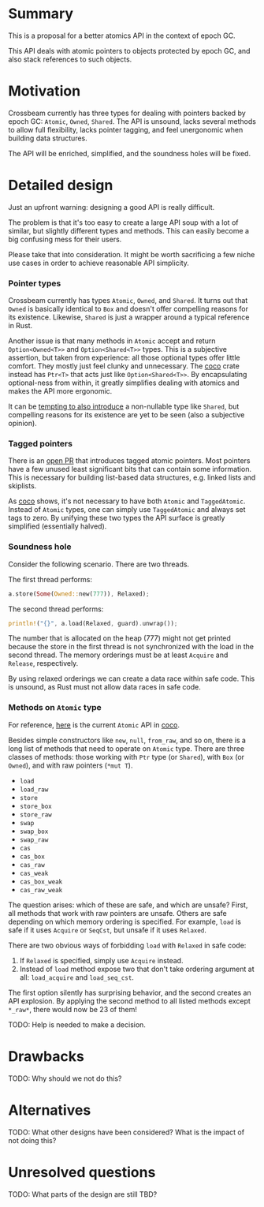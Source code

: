 # Summary

This is a proposal for a better atomics API in the context of epoch GC.

This API deals with atomic pointers to objects protected by epoch GC,
and also stack references to such objects.

# Motivation

Crossbeam currently has three types for dealing with pointers backed
by epoch GC: `Atomic`, `Owned`, `Shared`. The API is unsound, lacks
several methods to allow full flexibility, lacks pointer tagging, and
feel unergonomic when building data structures.

The API will be enriched, simplified, and the soundness holes will be
fixed.

# Detailed design

Just an upfront warning: designing a good API is really difficult.

The problem is that it's too easy to create a large API soup with a lot
of similar, but slightly different types and methods. This can easily
become a big confusing mess for their users.

Please take that into consideration. It might be worth sacrificing a few niche
use cases in order to achieve reasonable API simplicity.

### Pointer types

Crossbeam currently has types `Atomic`, `Owned`, and `Shared`. It turns out
that `Owned` is basically identical to `Box` and doesn't offer compelling
reasons for its existence. Likewise, `Shared` is just a wrapper around a
typical reference in Rust.

Another issue is that many methods in `Atomic` accept and return `Option<Owned<T>>`
and `Option<Shared<T>>` types. This is a subjective assertion, but taken from
experience: all those optional types offer little comfort. They mostly just 
feel clunky and unnecessary. The [coco][coco] crate instead has `Ptr<T>` that
acts just like `Option<Shared<T>>`. By encapsulating optional-ness from within,
it greatly simplifies dealing with atomics and makes the API more ergonomic.

It can be [tempting to also introduce](https://github.com/stjepang/coco/pull/1)
a non-nullable type like `Shared`, but
compelling reasons for its existence are yet to be seen (also a subjective opinion).

### Tagged pointers

There is an [open PR](https://github.com/crossbeam-rs/crossbeam/pull/70) that
introduces tagged atomic pointers. Most pointers have a few unused least
significant bits that can contain some information. This is necessary for building
list-based data structures, e.g. linked lists and skiplists.

As [coco][coco] shows, it's not necessary to have both `Atomic` and `TaggedAtomic`.
Instead of `Atomic` types, one can simply use `TaggedAtomic` and always set tags to
zero. By unifying these two types the API surface is greatly simplified (essentially
halved).

### Soundness hole

Consider the following scenario. There are two threads.

The first thread performs:

```rust
a.store(Some(Owned::new(777)), Relaxed);
```

The second thread performs:
```rust
println!("{}", a.load(Relaxed, guard).unwrap());
```

The number that is allocated on the heap (777) might not get printed because
the store in the first thread is not synchronized with the load in the second thread.
The memory orderings must be at least `Acquire` and `Release`, respectively.

By using relaxed orderings we can create a data race within safe code. This is
unsound, as Rust must not allow data races in safe code.

### Methods on `Atomic` type

For reference, [here](https://docs.rs/coco/0.1.0/coco/epoch/struct.Atomic.html)
is the current `Atomic` API in [coco][coco].

Besides simple constructors like `new`, `null`, `from_raw`, and so on, there is
a long list of methods that need to operate on `Atomic` type. There are
three classes of methods: those working with `Ptr` type (or `Shared`), with `Box`
(or `Owned`), and with raw pointers (`*mut T`).

* `load`
* `load_raw`
* `store`
* `store_box`
* `store_raw`
* `swap`
* `swap_box`
* `swap_raw`
* `cas`
* `cas_box`
* `cas_raw`
* `cas_weak`
* `cas_box_weak`
* `cas_raw_weak`

The question arises: which of these are safe, and which are unsafe? First, all methods
that work with raw pointers are unsafe. Others are safe depending on which memory
ordering is specified. For example, `load` is safe if it uses `Acquire` or `SeqCst`,
but unsafe if it uses `Relaxed`.

There are two obvious ways of forbidding `load` with `Relaxed` in safe code:

1. If `Relaxed` is specified, simply use `Acquire` instead.
2. Instead of `load` method expose two that don't take ordering argument at all:
`load_acquire` and `load_seq_cst`.

The first option silently has surprising behavior, and the second creates an API
explosion. By applying the second method to all listed methods except `*_raw*`, there
would now be 23 of them!

TODO: Help is needed to make a decision.

# Drawbacks

TODO: Why should we not do this?

# Alternatives

TODO: What other designs have been considered? What is the impact of not doing this?

# Unresolved questions

TODO: What parts of the design are still TBD?

[coco]: https://github.com/stjepang/coco
